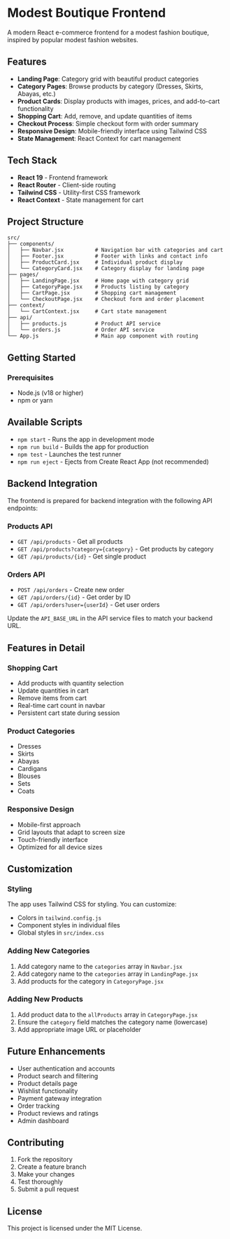 # Modest Boutique Frontend

A modern React e-commerce frontend for a modest fashion boutique, inspired by popular modest fashion websites.

## Features

- **Landing Page**: Category grid with beautiful product categories
- **Category Pages**: Browse products by category (Dresses, Skirts, Abayas, etc.)
- **Product Cards**: Display products with images, prices, and add-to-cart functionality
- **Shopping Cart**: Add, remove, and update quantities of items
- **Checkout Process**: Simple checkout form with order summary
- **Responsive Design**: Mobile-friendly interface using Tailwind CSS
- **State Management**: React Context for cart management

## Tech Stack

- **React 19** - Frontend framework
- **React Router** - Client-side routing
- **Tailwind CSS** - Utility-first CSS framework
- **React Context** - State management for cart

## Project Structure

```
src/
├── components/
│   ├── Navbar.jsx          # Navigation bar with categories and cart
│   ├── Footer.jsx          # Footer with links and contact info
│   ├── ProductCard.jsx     # Individual product display
│   └── CategoryCard.jsx    # Category display for landing page
├── pages/
│   ├── LandingPage.jsx     # Home page with category grid
│   ├── CategoryPage.jsx    # Products listing by category
│   ├── CartPage.jsx        # Shopping cart management
│   └── CheckoutPage.jsx    # Checkout form and order placement
├── context/
│   └── CartContext.jsx     # Cart state management
├── api/
│   ├── products.js         # Product API service
│   └── orders.js           # Order API service
└── App.js                  # Main app component with routing
```

## Getting Started

### Prerequisites

- Node.js (v18 or higher)
- npm or yarn

## Available Scripts

- `npm start` - Runs the app in development mode
- `npm run build` - Builds the app for production
- `npm test` - Launches the test runner
- `npm run eject` - Ejects from Create React App (not recommended)

## Backend Integration

The frontend is prepared for backend integration with the following API endpoints:

### Products API

- `GET /api/products` - Get all products
- `GET /api/products?category={category}` - Get products by category
- `GET /api/products/{id}` - Get single product

### Orders API

- `POST /api/orders` - Create new order
- `GET /api/orders/{id}` - Get order by ID
- `GET /api/orders?user={userId}` - Get user orders

Update the `API_BASE_URL` in the API service files to match your backend URL.

## Features in Detail

### Shopping Cart

- Add products with quantity selection
- Update quantities in cart
- Remove items from cart
- Real-time cart count in navbar
- Persistent cart state during session

### Product Categories

- Dresses
- Skirts
- Abayas
- Cardigans
- Blouses
- Sets
- Coats

### Responsive Design

- Mobile-first approach
- Grid layouts that adapt to screen size
- Touch-friendly interface
- Optimized for all device sizes

## Customization

### Styling

The app uses Tailwind CSS for styling. You can customize:

- Colors in `tailwind.config.js`
- Component styles in individual files
- Global styles in `src/index.css`

### Adding New Categories

1. Add category name to the `categories` array in `Navbar.jsx`
2. Add category name to the `categories` array in `LandingPage.jsx`
3. Add products for the category in `CategoryPage.jsx`

### Adding New Products

1. Add product data to the `allProducts` array in `CategoryPage.jsx`
2. Ensure the `category` field matches the category name (lowercase)
3. Add appropriate image URL or placeholder

## Future Enhancements

- User authentication and accounts
- Product search and filtering
- Product details page
- Wishlist functionality
- Payment gateway integration
- Order tracking
- Product reviews and ratings
- Admin dashboard

## Contributing

1. Fork the repository
2. Create a feature branch
3. Make your changes
4. Test thoroughly
5. Submit a pull request

## License

This project is licensed under the MIT License.
